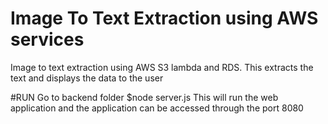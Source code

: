 # Image To Text Extraction using AWS services
Image to text extraction using AWS S3 lambda and RDS. This extracts the text and displays the data to the user

#RUN
Go to backend folder
$node server.js
This will run the web application and the application can be accessed through the port 8080
